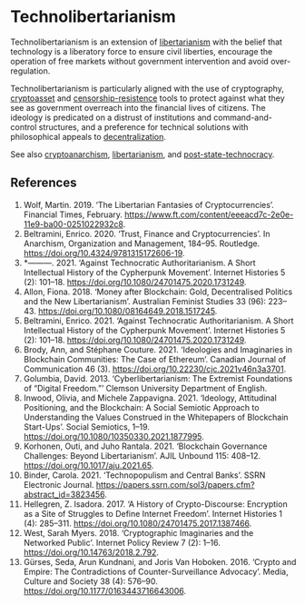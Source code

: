 # Technolibertarianism
 Technolibertarianism is an extension of [libertarianism](libertarianism.md) with the belief that technology is a liberatory force to ensure civil liberties, encourage the operation of free markets without government intervention and avoid over-regulation.

Technolibertarianism is particularly aligned with the use of cryptography, [cryptoasset](cryptoasset.md) and [censorship-resistence](censorship-resistence.md) tools to protect against what they see as government overreach into 
the financial lives of citizens. The ideology is predicated on a distrust of institutions and command-and-control structures, and a preference for technical solutions with  philosophical appeals to [decentralization](decentralization.md).

See also [cryptoanarchism](cryptoanarchism.md), [libertarianism](libertarianism.md), and [post-state-technocracy](../../notes/post-state-technocracy.md).

## References
1. Wolf, Martin. 2019. ‘The Libertarian Fantasies of Cryptocurrencies’. Financial Times, February. https://www.ft.com/content/eeeacd7c-2e0e-11e9-ba00-0251022932c8.
1. Beltramini, Enrico. 2020. ‘Trust, Finance and Cryptocurrencies’. In Anarchism, Organization and Management, 184–95. Routledge. https://doi.org/10.4324/9781315172606-19.
1. *———. 2021. ‘Against Technocratic Authoritarianism. A Short Intellectual History of the Cypherpunk Movement’. Internet Histories 5 (2): 101–18. https://doi.org/10.1080/24701475.2020.1731249.
1. Allon, Fiona. 2018. ‘Money after Blockchain: Gold, Decentralised Politics and the New Libertarianism’. Australian Feminist Studies 33 (96): 223–43. https://doi.org/10.1080/08164649.2018.1517245.
1. Beltramini, Enrico. 2021. ‘Against Technocratic Authoritarianism. A Short Intellectual History of the Cypherpunk Movement’. Internet Histories 5 (2): 101–18. https://doi.org/10.1080/24701475.2020.1731249.
1. Brody, Ann, and Stéphane Couture. 2021. ‘Ideologies and Imaginaries in Blockchain Communities: The Case of Ethereum’. Canadian Journal of Communication 46 (3). https://doi.org/10.22230/cjc.2021v46n3a3701.
1. Golumbia, David. 2013. ‘Cyberlibertarianism: The Extremist Foundations of “Digital Freedom.”’ Clemson University Department of English.
1. Inwood, Olivia, and Michele Zappavigna. 2021. ‘Ideology, Attitudinal Positioning, and the Blockchain: A Social Semiotic Approach to Understanding the Values Construed in the Whitepapers of Blockchain Start-Ups’. Social Semiotics, 1–19. https://doi.org/10.1080/10350330.2021.1877995.
1. Korhonen, Outi, and Juho Rantala. 2021. ‘Blockchain Governance Challenges: Beyond Libertarianism’. AJIL Unbound 115: 408–12. https://doi.org/10.1017/aju.2021.65.
1. Binder, Carola. 2021. ‘Technopopulism and Central Banks’. SSRN Electronic Journal. https://papers.ssrn.com/sol3/papers.cfm?abstract_id=3823456.
1. Hellegren, Z. Isadora. 2017. ‘A History of Crypto-Discourse: Encryption as a Site of Struggles to Define Internet Freedom’. Internet Histories 1 (4): 285–311. https://doi.org/10.1080/24701475.2017.1387466.
1. West, Sarah Myers. 2018. ‘Cryptographic Imaginaries and the Networked Public’. Internet Policy Review 7 (2): 1–16. https://doi.org/10.14763/2018.2.792.
1. Gürses, Seda, Arun Kundnani, and Joris Van Hoboken. 2016. ‘Crypto and Empire: The Contradictions of Counter-Surveillance Advocacy’. Media, Culture and Society 38 (4): 576–90. https://doi.org/10.1177/0163443716643006.